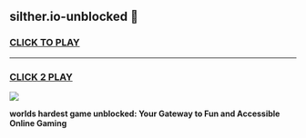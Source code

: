 
## silther.io-unblocked 👋
<h3>
<a href="https://premium.freeplayer.one?title=silther.io-unblocked&ref=14F">CLICK TO PLAY</a></h3>
<hr>

<h3>
<a href="https://premium.freeplayer.one?title=silther.io-unblocked&ref=14F">CLICK 2 PLAY</a>
  
</h3>

<a href="https://premium.freeplayer.one?title=silther.io-unblocked&ref=12F/"><img src="https://clearcache.store/games.png"></a>


**worlds hardest game unblocked: Your Gateway to Fun and Accessible Online Gaming**
